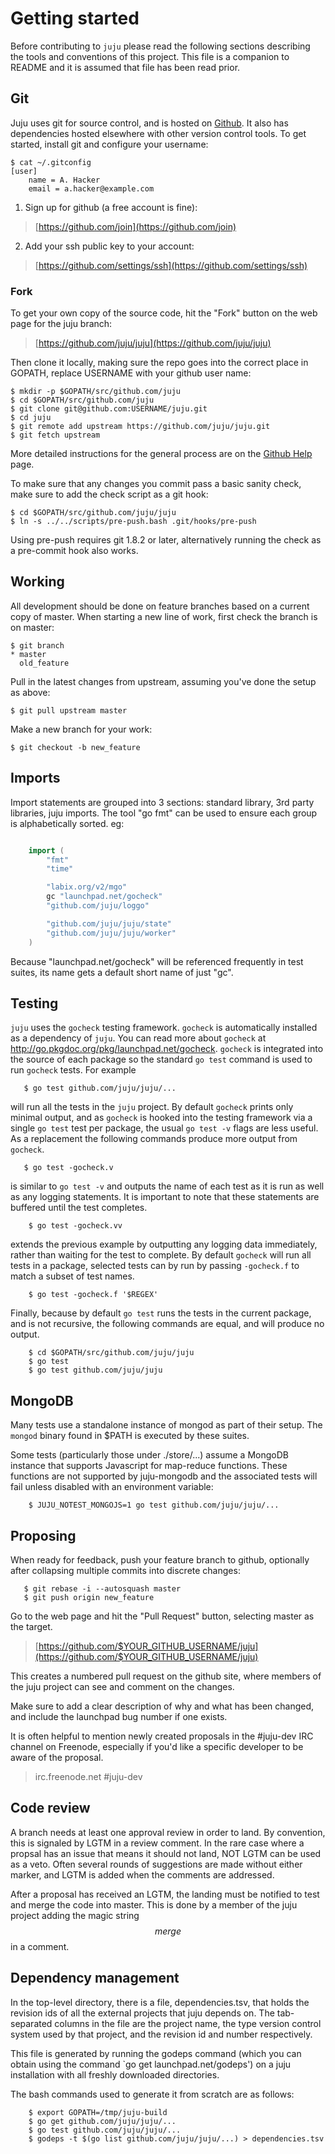Getting started
===============

Before contributing to `juju` please read the following sections describing
the tools and conventions of this project. This file is a companion to README
and it is assumed that file has been read prior.


## Git

Juju uses git for source control, and is hosted on [Github](http://github.com). It also has dependencies
hosted elsewhere with other version control tools. To get started, install git and
configure your username:

```shell
$ cat ~/.gitconfig
[user]
	name = A. Hacker
	email = a.hacker@example.com

```

1. Sign up for github (a free account is fine):

> [https://github.com/join](https://github.com/join)

2. Add your ssh public key to your account:

> [https://github.com/settings/ssh](https://github.com/settings/ssh)

### Fork

To get your own copy of the source code, hit the "Fork" button on the web page for
the juju branch:

> [https://github.com/juju/juju](https://github.com/juju/juju)

Then clone it locally, making sure the repo goes into the correct place in GOPATH,
replace USERNAME with your github user name:

```shell
$ mkdir -p $GOPATH/src/github.com/juju
$ cd $GOPATH/src/github.com/juju
$ git clone git@github.com:USERNAME/juju.git
$ cd juju
$ git remote add upstream https://github.com/juju/juju.git
$ git fetch upstream
```

More detailed instructions for the general process are on the [Github Help](https://help.github.com/articles/fork-a-repo) page.

To make sure that any changes you commit pass a basic sanity check, make sure to
add the check script as a git hook:

```shell
$ cd $GOPATH/src/github.com/juju/juju
$ ln -s ../../scripts/pre-push.bash .git/hooks/pre-push
```

Using pre-push requires git 1.8.2 or later, alternatively running the check as a
pre-commit hook also works.

## Working

All development should be done on feature branches based on a current copy of master.
When starting a new line of work, first check the branch is on master:

```shell
$ git branch
* master
  old_feature
```

Pull in the latest changes from upstream, assuming you've done the setup as above:

```shell
$ git pull upstream master
```

Make a new branch for your work:

```shell
$ git checkout -b new_feature
```

## Imports

Import statements are grouped into 3 sections: standard library, 3rd party
libraries, juju imports. The tool "go fmt" can be used to ensure each
group is alphabetically sorted. eg:

```go

    import (
        "fmt"
        "time"

        "labix.org/v2/mgo"
        gc "launchpad.net/gocheck"
        "github.com/juju/loggo"

        "github.com/juju/juju/state"
        "github.com/juju/juju/worker"
    )

```

Because "launchpad.net/gocheck" will be referenced frequently in test suites,
its name gets a default short name of just "gc".


## Testing

`juju` uses the `gocheck` testing framework. `gocheck` is automatically
installed as a dependency of `juju`. You can read more about `gocheck`
at http://go.pkgdoc.org/pkg/launchpad.net/gocheck. `gocheck` is integrated
into the source of each package so the standard `go test` command is used
to run `gocheck` tests. For example

```shell
   $ go test github.com/juju/juju/...
```
will run all the tests in the `juju` project. By default `gocheck` prints
only minimal output, and as `gocheck` is hooked into the testing framework via
a single `go test` test per package, the usual `go test -v` flags are less
useful. As a replacement the following commands produce more output from
`gocheck`.

```shell
   $ go test -gocheck.v
```

is similar to `go test -v` and outputs the name of each test as it is run as
well as any logging statements. It is important to note that these statements
are buffered until the test completes.

```shell
    $ go test -gocheck.vv
```

extends the previous example by outputting any logging data immediately, rather
than waiting for the test to complete. By default `gocheck` will run all tests
in a package, selected tests can by run by passing `-gocheck.f` to match a subset of test names.


```shell
    $ go test -gocheck.f '$REGEX'
```

Finally, because by default `go test` runs the tests in the current package, and
is not recursive, the following commands are equal, and will produce no output.

```shell
    $ cd $GOPATH/src/github.com/juju/juju
    $ go test
    $ go test github.com/juju/juju
```

## MongoDB

Many tests use a standalone instance of mongod as part of their setup. The
`mongod` binary found in $PATH is executed by these suites.

Some tests (particularly those under ./store/...) assume a MongoDB instance
that supports Javascript for map-reduce functions. These functions are not
supported by juju-mongodb and the associated tests will fail unless disabled
with an environment variable:

```shell
    $ JUJU_NOTEST_MONGOJS=1 go test github.com/juju/juju/...
```

## Proposing

When ready for feedback, push your feature branch to github, optionally after
collapsing multiple commits into discrete changes:

```shell
   $ git rebase -i --autosquash master
   $ git push origin new_feature
```
Go to the web page and hit the "Pull Request" button, selecting master as the target.

> [https://github.com/$YOUR_GITHUB_USERNAME/juju](https://github.com/$YOUR_GITHUB_USERNAME/juju)

This creates a numbered pull request on the github site, where members of the juju
project can see and comment on the changes.

Make sure to add a clear description of why and what has been changed, and include
the launchpad bug number if one exists.

It is often helpful to mention newly created proposals in the #juju-dev IRC channel on
Freenode, especially if you'd like a specific developer to be aware of the proposal.

> irc.freenode.net #juju-dev


## Code review

A branch needs at least one approval review in order to land. By convention, this is
signaled by LGTM in a review comment. In the rare case where a propsal has an issue
that means it should not land, NOT LGTM can be used as a veto. Often several rounds
of suggestions are made without either marker, and LGTM is added when the comments
are addressed.

After a proposal has received an LGTM, the landing must be notified to test and merge
the code into master. This is done by a member of the juju project adding the magic
string $$merge$$ in a comment.

## Dependency management

In the top-level directory, there is a file, dependencies.tsv, that holds the
revision ids of all the external projects that juju depends on. The tab-separated
columns in the file are the project name, the type version control system used by
that project, and the revision id and number respectively.

This file is generated by running the godeps command (which you can obtain using the
command `go get launchpad.net/godeps') on a juju installation with all freshly
downloaded directories.

The bash commands used to generate it from scratch are as follows:

```shell
    $ export GOPATH=/tmp/juju-build
    $ go get github.com/juju/juju/...
    $ go test github.com/juju/juju/...
    $ godeps -t $(go list github.com/juju/juju/...) > dependencies.tsv
```
